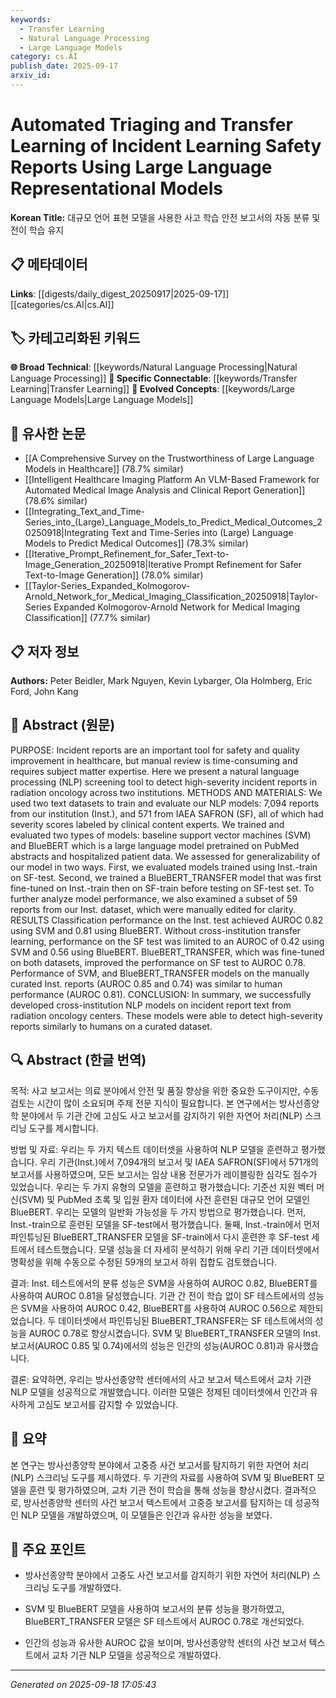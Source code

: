 ```yaml
---
keywords:
  - Transfer Learning
  - Natural Language Processing
  - Large Language Models
category: cs.AI
publish_date: 2025-09-17
arxiv_id:
---
```


<!-- KEYWORD_LINKING_METADATA:
{
  "processed_timestamp": "2025-09-22 23:00:41.418845",
  "vocabulary_version": "1.0",
  "selected_keywords": [
    "Transfer Learning",
    "Natural Language Processing",
    "Large Language Models"
  ],
  "rejected_keywords": [
    "Incident Learning Safety Reports"
  ],
  "similarity_scores": {
    "Transfer Learning": 0.88,
    "Natural Language Processing": 0.85,
    "Large Language Models": 0.82
  },
  "extraction_method": "AI_prompt_based",
  "budget_applied": true
}
-->


# Automated Triaging and Transfer Learning of Incident Learning Safety Reports Using Large Language Representational Models

**Korean Title:** 대규모 언어 표현 모델을 사용한 사고 학습 안전 보고서의 자동 분류 및 전이 학습 유지

## 📋 메타데이터

**Links**: [[digests/daily_digest_20250917|2025-09-17]]        [[categories/cs.AI|cs.AI]]

## 🏷️ 카테고리화된 키워드
**🌐 Broad Technical**: [[keywords/Natural Language Processing|Natural Language Processing]]
**🔗 Specific Connectable**: [[keywords/Transfer Learning|Transfer Learning]]
**🚀 Evolved Concepts**: [[keywords/Large Language Models|Large Language Models]]

## 🔗 유사한 논문
- [[A Comprehensive Survey on the Trustworthiness of Large Language Models in Healthcare]] (78.7% similar)
- [[Intelligent Healthcare Imaging Platform An VLM-Based Framework for Automated Medical Image Analysis and Clinical Report Generation]] (78.6% similar)
- [[Integrating_Text_and_Time-Series_into_(Large)_Language_Models_to_Predict_Medical_Outcomes_20250918|Integrating Text and Time-Series into (Large) Language Models to Predict Medical Outcomes]] (78.3% similar)
- [[Iterative_Prompt_Refinement_for_Safer_Text-to-Image_Generation_20250918|Iterative Prompt Refinement for Safer Text-to-Image Generation]] (78.0% similar)
- [[Taylor-Series_Expanded_Kolmogorov-Arnold_Network_for_Medical_Imaging_Classification_20250918|Taylor-Series Expanded Kolmogorov-Arnold Network for Medical Imaging Classification]] (77.7% similar)

## 📋 저자 정보

**Authors:** Peter Beidler, Mark Nguyen, Kevin Lybarger, Ola Holmberg, Eric Ford, John Kang

## 📄 Abstract (원문)

PURPOSE: Incident reports are an important tool for safety and quality
improvement in healthcare, but manual review is time-consuming and requires
subject matter expertise. Here we present a natural language processing (NLP)
screening tool to detect high-severity incident reports in radiation oncology
across two institutions.
  METHODS AND MATERIALS: We used two text datasets to train and evaluate our
NLP models: 7,094 reports from our institution (Inst.), and 571 from IAEA
SAFRON (SF), all of which had severity scores labeled by clinical content
experts. We trained and evaluated two types of models: baseline support vector
machines (SVM) and BlueBERT which is a large language model pretrained on
PubMed abstracts and hospitalized patient data. We assessed for
generalizability of our model in two ways. First, we evaluated models trained
using Inst.-train on SF-test. Second, we trained a BlueBERT_TRANSFER model that
was first fine-tuned on Inst.-train then on SF-train before testing on SF-test
set. To further analyze model performance, we also examined a subset of 59
reports from our Inst. dataset, which were manually edited for clarity.
  RESULTS Classification performance on the Inst. test achieved AUROC 0.82
using SVM and 0.81 using BlueBERT. Without cross-institution transfer learning,
performance on the SF test was limited to an AUROC of 0.42 using SVM and 0.56
using BlueBERT. BlueBERT_TRANSFER, which was fine-tuned on both datasets,
improved the performance on SF test to AUROC 0.78. Performance of SVM, and
BlueBERT_TRANSFER models on the manually curated Inst. reports (AUROC 0.85 and
0.74) was similar to human performance (AUROC 0.81).
  CONCLUSION: In summary, we successfully developed cross-institution NLP
models on incident report text from radiation oncology centers. These models
were able to detect high-severity reports similarly to humans on a curated
dataset.

## 🔍 Abstract (한글 번역)

목적: 사고 보고서는 의료 분야에서 안전 및 품질 향상을 위한 중요한 도구이지만, 수동 검토는 시간이 많이 소요되며 주제 전문 지식이 필요합니다. 본 연구에서는 방사선종양학 분야에서 두 기관 간에 고심도 사고 보고서를 감지하기 위한 자연어 처리(NLP) 스크리닝 도구를 제시합니다.

방법 및 자료: 우리는 두 가지 텍스트 데이터셋을 사용하여 NLP 모델을 훈련하고 평가했습니다. 우리 기관(Inst.)에서 7,094개의 보고서 및 IAEA SAFRON(SF)에서 571개의 보고서를 사용하였으며, 모든 보고서는 임상 내용 전문가가 레이블링한 심각도 점수가 있었습니다. 우리는 두 가지 유형의 모델을 훈련하고 평가했습니다: 기준선 지원 벡터 머신(SVM) 및 PubMed 초록 및 입원 환자 데이터에 사전 훈련된 대규모 언어 모델인 BlueBERT. 우리는 모델의 일반화 가능성을 두 가지 방법으로 평가했습니다. 먼저, Inst.-train으로 훈련된 모델을 SF-test에서 평가했습니다. 둘째, Inst.-train에서 먼저 파인튜닝된 BlueBERT_TRANSFER 모델을 SF-train에서 다시 훈련한 후 SF-test 세트에서 테스트했습니다. 모델 성능을 더 자세히 분석하기 위해 우리 기관 데이터셋에서 명확성을 위해 수동으로 수정된 59개의 보고서 하위 집합도 검토했습니다.

결과: Inst. 테스트에서의 분류 성능은 SVM을 사용하여 AUROC 0.82, BlueBERT를 사용하여 AUROC 0.81을 달성했습니다. 기관 간 전이 학습 없이 SF 테스트에서의 성능은 SVM을 사용하여 AUROC 0.42, BlueBERT를 사용하여 AUROC 0.56으로 제한되었습니다. 두 데이터셋에서 파인튜닝된 BlueBERT_TRANSFER는 SF 테스트에서의 성능을 AUROC 0.78로 향상시켰습니다. SVM 및 BlueBERT_TRANSFER 모델의 Inst. 보고서(AUROC 0.85 및 0.74)에서의 성능은 인간의 성능(AUROC 0.81)과 유사했습니다.

결론: 요약하면, 우리는 방사선종양학 센터에서의 사고 보고서 텍스트에서 교차 기관 NLP 모델을 성공적으로 개발했습니다. 이러한 모델은 정제된 데이터셋에서 인간과 유사하게 고심도 보고서를 감지할 수 있었습니다.

## 📝 요약

본 연구는 방사선종양학 분야에서 고중증 사건 보고서를 탐지하기 위한 자연어 처리(NLP) 스크리닝 도구를 제시하였다. 두 기관의 자료를 사용하여 SVM 및 BlueBERT 모델을 훈련 및 평가하였으며, 교차 기관 전이 학습을 통해 성능을 향상시켰다. 결과적으로, 방사선종양학 센터의 사건 보고서 텍스트에서 고중증 보고서를 탐지하는 데 성공적인 NLP 모델을 개발하였으며, 이 모델들은 인간과 유사한 성능을 보였다.

## 🎯 주요 포인트

- 방사선종양학 분야에서 고중도 사건 보고서를 감지하기 위한 자연어 처리(NLP) 스크리닝 도구를 개발하였다.

- SVM 및 BlueBERT 모델을 사용하여 보고서의 분류 성능을 평가하였고, BlueBERT_TRANSFER 모델은 SF 테스트에서 AUROC 0.78로 개선되었다.

- 인간의 성능과 유사한 AUROC 값을 보이며, 방사선종양학 센터의 사건 보고서 텍스트에서 교차 기관 NLP 모델을 성공적으로 개발하였다.

---

*Generated on 2025-09-18 17:05:43*